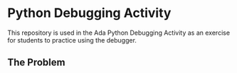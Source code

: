# Python Debugging Activity

This repository is used in the Ada Python Debugging Activity as an exercise for students to practice using the debugger.

## The Problem
